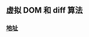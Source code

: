 <!--
 * @Author: Tom
 * @LastEditors: Tom
 * @Date: 2022-09-07 17:57:07
 * @LastEditTime: 2022-09-07 18:16:49
 * @Email: Tom
 * @FilePath: \problem\docs\md\vue\vueRests\虚拟DOM和diff算法.md
 * @Environment: Win 10
 * @Description:
-->

## 虚拟 DOM 和 diff 算法

### [地址](https://juejin.cn/post/7010594233253888013#heading-0)
